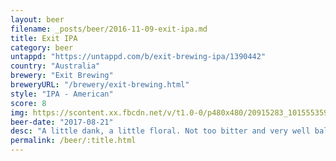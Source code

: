 ```yaml
---
layout: beer
filename: _posts/beer/2016-11-09-exit-ipa.md
title: Exit IPA
category: beer
untappd: "https://untappd.com/b/exit-brewing-ipa/1390442"
country: "Australia"
brewery: "Exit Brewing"
breweryURL: "/brewery/exit-brewing.html"
style: "IPA - American"
score: 8
img: https://scontent.xx.fbcdn.net/v/t1.0-0/p480x480/20915283_10155535940168745_4990076269804618897_n.jpg?_nc_cat=105&_nc_oc=AQmo59u4N2xSeEtQP2-hn2tHf8SOcPckeCA3PJB7E2gWyBg-pBbS8_ldwuPtGf0VU2s&_nc_ht=scontent.xx&oh=7f311b205082cab4d6c1c62774492d01&oe=5DEE4D8C
beer-date: "2017-08-21"
desc: "A little dank, a little floral. Not too bitter and very well balanced"
permalink: /beer/:title.html
---
```

